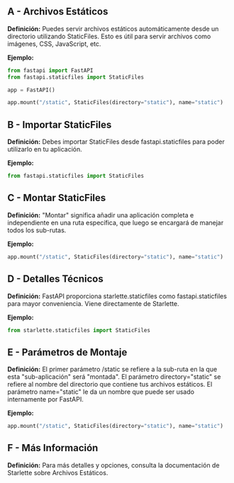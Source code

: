 ## A - Archivos Estáticos

**Definición:** Puedes servir archivos estáticos automáticamente desde un directorio utilizando StaticFiles. Esto es útil para servir archivos como imágenes, CSS, JavaScript, etc.

**Ejemplo:**

```python
from fastapi import FastAPI
from fastapi.staticfiles import StaticFiles

app = FastAPI()

app.mount("/static", StaticFiles(directory="static"), name="static")
```

## B - Importar StaticFiles

**Definición:** Debes importar StaticFiles desde fastapi.staticfiles para poder utilizarlo en tu aplicación.

**Ejemplo:**

```python
from fastapi.staticfiles import StaticFiles
```

## C - Montar StaticFiles

**Definición:** "Montar" significa añadir una aplicación completa e independiente en una ruta específica, que luego se encargará de manejar todos los sub-rutas.

**Ejemplo:**

```python
app.mount("/static", StaticFiles(directory="static"), name="static")
```

## D - Detalles Técnicos

**Definición:** FastAPI proporciona starlette.staticfiles como fastapi.staticfiles para mayor conveniencia. Viene directamente de Starlette.

**Ejemplo:**

```python
from starlette.staticfiles import StaticFiles
```

## E - Parámetros de Montaje

**Definición:** El primer parámetro /static se refiere a la sub-ruta en la que esta "sub-aplicación" será "montada". El parámetro directory="static" se refiere al nombre del directorio que contiene tus archivos estáticos. El parámetro name="static" le da un nombre que puede ser usado internamente por FastAPI.

**Ejemplo:**

```python
app.mount("/static", StaticFiles(directory="static"), name="static")
```

## F - Más Información

**Definición:** Para más detalles y opciones, consulta la documentación de Starlette sobre Archivos Estáticos.
